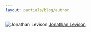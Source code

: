 ```yaml
---
layout: partials/blog/author
---
```


![Jonathan Levison](//assets/img/team/members/small/YonathanL.jpg)
[Jonathan Levison](https://www.linkedin.com/in/jlevison/ "link")
